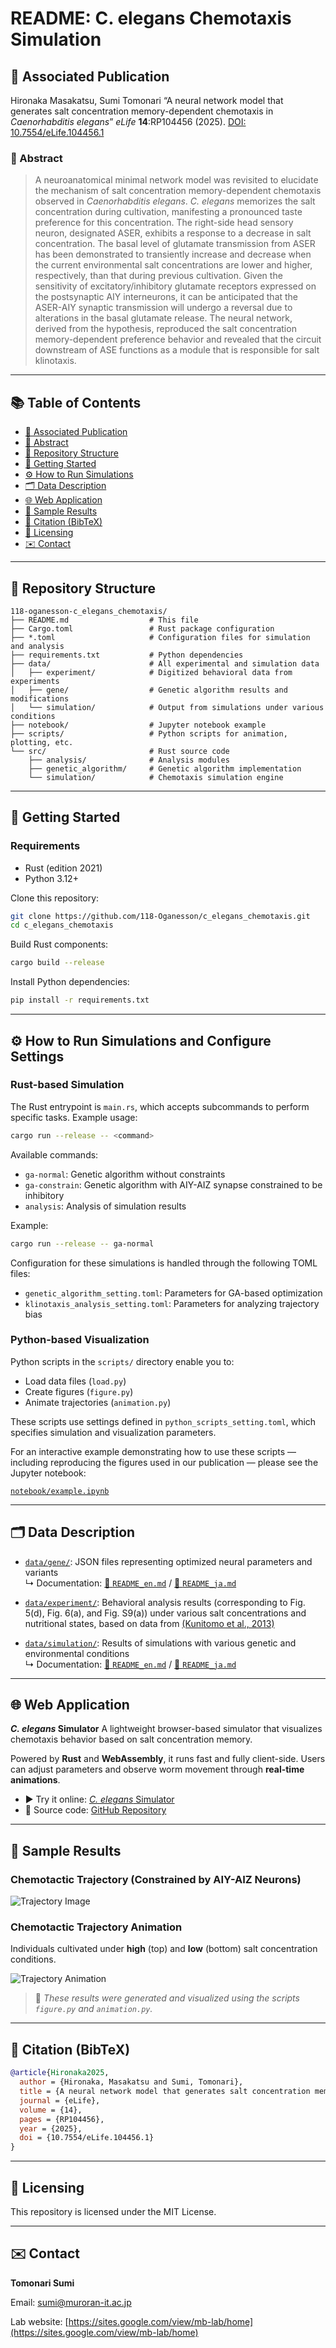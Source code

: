 # README: C. elegans Chemotaxis Simulation

## 🧪 Associated Publication

Hironaka Masakatsu, Sumi Tomonari “A neural network model that generates salt concentration memory-dependent chemotaxis in *Caenorhabditis elegans*” *eLife* **14**:RP104456 (2025).
[DOI: 10.7554/eLife.104456.1](https://doi.org/10.7554/eLife.104456.1)

### 🧠 Abstract

> A neuroanatomical minimal network model was revisited to elucidate the mechanism of salt concentration memory-dependent chemotaxis observed in *Caenorhabditis elegans*. *C. elegans* memorizes the salt concentration during cultivation, manifesting a pronounced taste preference for this concentration. The right-side head sensory neuron, designated ASER, exhibits a response to a decrease in salt concentration. The basal level of glutamate transmission from ASER has been demonstrated to transiently increase and decrease when the current environmental salt concentrations are lower and higher, respectively, than that during previous cultivation. Given the sensitivity of excitatory/inhibitory glutamate receptors expressed on the postsynaptic AIY interneurons, it can be anticipated that the ASER-AIY synaptic transmission will undergo a reversal due to alterations in the basal glutamate release. The neural network, derived from the hypothesis, reproduced the salt concentration memory-dependent preference behavior and revealed that the circuit downstream of ASE functions as a module that is responsible for salt klinotaxis.

---

## 📚 Table of Contents

* [🧪 Associated Publication](#-associated-publication)
* [🧠 Abstract](#-abstract)
* [📁 Repository Structure](#-repository-structure)
* [🚀 Getting Started](#-getting-started)
* [⚙️ How to Run Simulations](#-how-to-run-simulations)
* [🗂️ Data Description](#-data-description)
* [🌐 Web Application](#-web-application)
* [📸 Sample Results](#-sample-results)
* [📖 Citation (BibTeX)](#-citation-bibtex)
* [🪪 Licensing](#-licensing)
* [✉️ Contact](#-contact)

---

## 📁 Repository Structure

```text
118-oganesson-c_elegans_chemotaxis/
├── README.md                  # This file
├── Cargo.toml                 # Rust package configuration
├── *.toml                     # Configuration files for simulation and analysis
├── requirements.txt           # Python dependencies
├── data/                      # All experimental and simulation data
│   ├── experiment/            # Digitized behavioral data from experiments
│   ├── gene/                  # Genetic algorithm results and modifications
│   └── simulation/            # Output from simulations under various conditions
├── notebook/                  # Jupyter notebook example
├── scripts/                   # Python scripts for animation, plotting, etc.
└── src/                       # Rust source code
    ├── analysis/              # Analysis modules
    ├── genetic_algorithm/     # Genetic algorithm implementation
    └── simulation/            # Chemotaxis simulation engine
```

---

## 🚀 Getting Started

### Requirements

* Rust (edition 2021)
* Python 3.12+

Clone this repository:

```bash
git clone https://github.com/118-Oganesson/c_elegans_chemotaxis.git
cd c_elegans_chemotaxis
```

Build Rust components:

```bash
cargo build --release
```


Install Python dependencies:

```bash
pip install -r requirements.txt
```

---

## ⚙️ How to Run Simulations and Configure Settings

### Rust-based Simulation

The Rust entrypoint is `main.rs`, which accepts subcommands to perform specific tasks. Example usage:

```bash
cargo run --release -- <command>
```

Available commands:

* `ga-normal`: Genetic algorithm without constraints
* `ga-constrain`: Genetic algorithm with AIY-AIZ synapse constrained to be inhibitory
* `analysis`: Analysis of simulation results

Example:

```bash
cargo run --release -- ga-normal
```

Configuration for these simulations is handled through the following TOML files:

* `genetic_algorithm_setting.toml`: Parameters for GA-based optimization
* `klinotaxis_analysis_setting.toml`: Parameters for analyzing trajectory bias

### Python-based Visualization

Python scripts in the `scripts/` directory enable you to:

* Load data files (`load.py`)
* Create figures (`figure.py`)
* Animate trajectories (`animation.py`)

These scripts use settings defined in `python_scripts_setting.toml`, which specifies simulation and visualization parameters.

For an interactive example demonstrating how to use these scripts — including reproducing the figures used in our publication — please see the Jupyter notebook:

[`notebook/example.ipynb`](notebook/example.ipynb)

---

## 🗂️ Data Description

- [`data/gene/`](data/gene/): JSON files representing optimized neural parameters and variants  
  ↳ Documentation: [📄 `README_en.md`](data/gene/README_en.md) / [📄 `README_ja.md`](data/gene/README_ja.md)

- [`data/experiment/`](data/experiment/): Behavioral analysis results (corresponding to Fig. 5(d), Fig. 6(a), and Fig. S9(a)) under various salt concentrations and nutritional states, based on data from [(Kunitomo et al., 2013)](https://doi.org/10.1038/ncomms3210)

- [`data/simulation/`](data/simulation/): Results of simulations with various genetic and environmental conditions  
  ↳ Documentation: [📄 `README_en.md`](data/simulation/README_en.md) / [📄 `README_ja.md`](data/simulation/README_ja.md)


---

## 🌐 Web Application

***C. elegans* Simulator**
A lightweight browser-based simulator that visualizes chemotaxis behavior based on salt concentration memory.

Powered by **Rust** and **WebAssembly**, it runs fast and fully client-side. Users can adjust parameters and observe worm movement through **real-time animations**.

* ▶️ Try it online: [*C. elegans* Simulator](https://118-oganesson.github.io/WormSim/)
* 🧬 Source code: [GitHub Repository](https://github.com/118-Oganesson/WormSim)


---

## 📸 Sample Results

### Chemotactic Trajectory (Constrained by AIY-AIZ Neurons)

![Trajectory Image](./visualizations/image/Fig2/trajectory_with_constraining_AIY-AIZ_0.png)

### Chemotactic Trajectory Animation

Individuals cultivated under **high** (top) and **low** (bottom) salt concentration conditions.

![Trajectory Animation](./visualizations/video/high_and_low_salt_cultivation.gif)

> 📎 *These results were generated and visualized using the scripts `figure.py` and `animation.py`.*

---

## 📖 Citation (BibTeX)

```bibtex
@article{Hironaka2025,
  author = {Hironaka, Masakatsu and Sumi, Tomonari},
  title = {A neural network model that generates salt concentration memory-dependent chemotaxis in Caenorhabditis elegans},
  journal = {eLife},
  volume = {14},
  pages = {RP104456},
  year = {2025},
  doi = {10.7554/eLife.104456.1}
}
```

---

## 🪪 Licensing

This repository is licensed under the MIT License.

---

## ✉️ Contact

**Tomonari Sumi**

Email: [sumi@muroran-it.ac.jp](mailto:sumi@muroran-it.ac.jp)

Lab website: [https://sites.google.com/view/mb-lab/home](https://sites.google.com/view/mb-lab/home)




